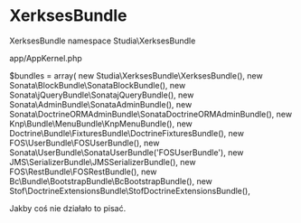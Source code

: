 XerksesBundle
=============

XerksesBundle
namespace Studia\XerksesBundle

app/AppKernel.php

 $bundles = array(
            new Studia\XerksesBundle\XerksesBundle(),
            new Sonata\BlockBundle\SonataBlockBundle(),
            new Sonata\jQueryBundle\SonatajQueryBundle(),
            new Sonata\AdminBundle\SonataAdminBundle(),
            new Sonata\DoctrineORMAdminBundle\SonataDoctrineORMAdminBundle(),
            new Knp\Bundle\MenuBundle\KnpMenuBundle(),
            new Doctrine\Bundle\FixturesBundle\DoctrineFixturesBundle(),
            new FOS\UserBundle\FOSUserBundle(),
            new Sonata\UserBundle\SonataUserBundle('FOSUserBundle'),
            new JMS\SerializerBundle\JMSSerializerBundle(),
            new FOS\RestBundle\FOSRestBundle(),
            new Bc\Bundle\BootstrapBundle\BcBootstrapBundle(),
            new Stof\DoctrineExtensionsBundle\StofDoctrineExtensionsBundle(),

Jakby coś nie działało to pisać. 
